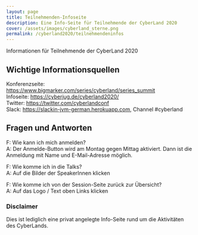 ```yaml
---
layout: page
title: Teilnehmenden-Infoseite
description: Eine Info-Seite für Teilnehmende der CyberLand 2020
cover: /assets/images/cyberland_sterne.png
permalink: /cyberland2020/teilnehmendeninfos
---
```


Informationen für Teilnehmende der CyberLand 2020

## Wichtige Informationsquellen

Konferenzseite: <https://www.bigmarker.com/series/cyberland/series_summit>  
Infoseite: <https://cyberjug.de/cyberland2020/>  
Twitter: <https://twitter.com/cyberlandconf>  
Slack: <https://slackin-jvm-german.herokuapp.com>, Channel #cyberland  

## Fragen und Antworten

F: Wie kann ich mich anmelden?  
A: Der Anmelde-Button wird am Montag gegen Mittag aktiviert. Dann ist die Anmeldung mit Name und E-Mail-Adresse möglich.

F: Wie komme ich in die Talks?  
A: Auf die Bilder der SpeakerInnen klicken

F: Wie komme ich von der Session-Seite zurück zur Übersicht?  
A: Auf das Logo / Text oben Links klicken


### Disclaimer

Dies ist lediglich eine privat angelegte Info-Seite rund um die Aktivitäten des CyberLands.
